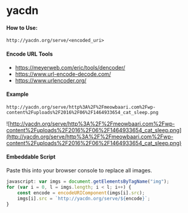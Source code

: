 # yacdn

#### How to Use:
```
http://yacdn.org/serve/<encoded_uri>
```

#### Encode URL Tools
- https://meyerweb.com/eric/tools/dencoder/
- https://www.url-encode-decode.com/
- https://www.urlencoder.org/

#### Example
```
http://yacdn.org/serve/http%3A%2F%2Fmeowbaari.com%2Fwp-content%2Fuploads%2F2016%2F06%2F1464933654_cat_sleep.png
```
![http://yacdn.org/serve/http%3A%2F%2Fmeowbaari.com%2Fwp-content%2Fuploads%2F2016%2F06%2F1464933654_cat_sleep.png](http://yacdn.org/serve/http%3A%2F%2Fmeowbaari.com%2Fwp-content%2Fuploads%2F2016%2F06%2F1464933654_cat_sleep.png)

#### Embeddable Script
Paste this into your browser console to replace all images. 
```javascript
javascript: var imgs = document.getElementsByTagName("img");
for (var i = 0, l = imgs.length; i < l; i++) {
    const encode = encodeURIComponent(imgs[i].src);
    imgs[i].src = `http://yacdn.org/serve/${encode}`;
}
```
